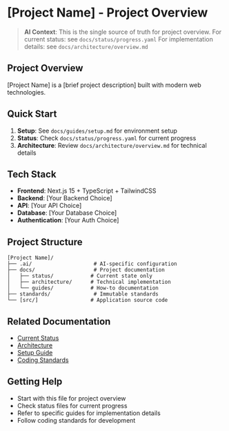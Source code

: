 # [Project Name] - Project Overview

> **AI Context**: This is the single source of truth for project overview.
> For current status: see `docs/status/progress.yaml`
> For implementation details: see `docs/architecture/overview.md`

## Project Overview

[Project Name] is a [brief project description] built with modern web technologies.

## Quick Start

1. **Setup**: See `docs/guides/setup.md` for environment setup
2. **Status**: Check `docs/status/progress.yaml` for current progress
3. **Architecture**: Review `docs/architecture/overview.md` for technical details

## Tech Stack

- **Frontend**: Next.js 15 + TypeScript + TailwindCSS
- **Backend**: [Your Backend Choice]
- **API**: [Your API Choice]
- **Database**: [Your Database Choice]
- **Authentication**: [Your Auth Choice]

## Project Structure

```
[Project Name]/
├── .ai/                    # AI-specific configuration
├── docs/                   # Project documentation
│   ├── status/            # Current state only
│   ├── architecture/      # Technical implementation
│   └── guides/            # How-to documentation
├── standards/              # Immutable standards
└── [src/]                 # Application source code
```

## Related Documentation

- [Current Status](docs/status/progress.yaml)
- [Architecture](docs/architecture/overview.md)
- [Setup Guide](docs/guides/setup.md)
- [Coding Standards](standards/coding.md)

## Getting Help

- Start with this file for project overview
- Check status files for current progress
- Refer to specific guides for implementation details
- Follow coding standards for development